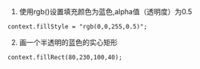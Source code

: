 1. 使用rgb()设置填充颜色为蓝色,alpha值（透明度）为0.5
```
context.fillStyle = "rgb(0,0,255,0.5)"; 
```
2. 画一个半透明的蓝色的实心矩形 
```  
context.fillRect(80,230,100,40); 
```
